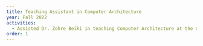 ```yaml
---
title: Teaching Assistant in Computer Architecture
year: Fall 2022
activities:
  - Assisted Dr. Zohre Beiki in teaching Computer Architecture at the University of Isfahan
order: 1
---
```

